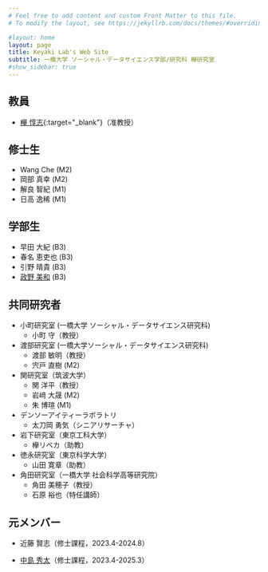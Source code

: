 ```yaml
---
# Feel free to add content and custom Front Matter to this file.
# To modify the layout, see https://jekyllrb.com/docs/themes/#overriding-theme-defaults

#layout: home
layout: page
title: Keyaki Lab's Web Site
subtitle: 一橋大学 ソーシャル・データサイエンス学部/研究科 欅研究室
#show_sidebar: true
---
```

## 教員
- [欅 惇志](https://www.keyakkie.com/){:target="_blank"}（准教授）

## 修士生
- Wang Che (M2)
- 岡部 真幸 (M2)
- 解良 智紀 (M1)
- 日高 逸稀 (M1)

## 学部生
- 早田 大紀 (B3)
- 春名 恵吏也 (B3)
- 引野 晴貴 (B3)
- [政野 美和](ay2025-masano) (B3)

## 共同研究者
- 小町研究室 (一橋大学 ソーシャル・データサイエンス研究科)
  - 小町 守（教授）
- 渡部研究室 (一橋大学ソーシャル・データサイエンス研究科)
  - 渡部 敏明（教授）
  - 宍戸 直樹 (M2)
- 関研究室（筑波大学）
  - 関 洋平（教授）
  - 岩﨑 大晟 (M2)
  - 朱 博瑄 (M1)
- デンソーアイティーラボラトリ
  - 太刀岡 勇気（シニアリサーチャ）
- 岩下研究室（東京工科大学）
  - 欅リベカ（助教）
- 徳永研究室（東京科学大学）
  - 山田 寛章（助教）
- 角田研究室（一橋大学 社会科学高等研究院）
  - 角田 美穂子（教授）
  - 石原 裕也（特任講師）

## 元メンバー
- 近藤 賢志（修士課程，2023.4-2024.8）
<!-- - [中島 秀太](/keyaki-lab/thesis/#ay2024-nakajima)（修士課程，2023.4-2025.3） -->
- <a href="/keyaki-lab/thesis/#thesis-ay2024-nakajima" target="_blank" rel="noopener noreferrer">中島 秀太</a>（修士課程，2023.4-2025.3）
